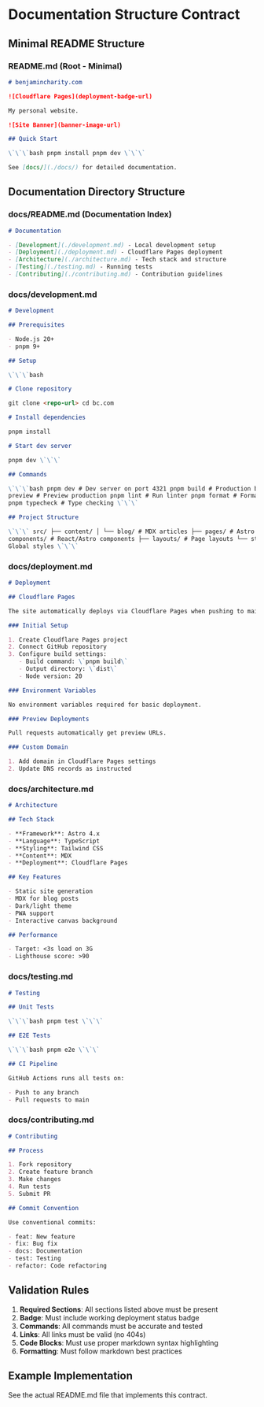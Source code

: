 # Documentation Structure Contract

## Minimal README Structure

### README.md (Root - Minimal)

```markdown
# benjamincharity.com

![Cloudflare Pages](deployment-badge-url)

My personal website.

![Site Banner](banner-image-url)

## Quick Start

\`\`\`bash pnpm install pnpm dev \`\`\`

See [docs/](./docs/) for detailed documentation.
```

## Documentation Directory Structure

### docs/README.md (Documentation Index)

```markdown
# Documentation

- [Development](./development.md) - Local development setup
- [Deployment](./deployment.md) - Cloudflare Pages deployment
- [Architecture](./architecture.md) - Tech stack and structure
- [Testing](./testing.md) - Running tests
- [Contributing](./contributing.md) - Contribution guidelines
```

### docs/development.md

```markdown
# Development

## Prerequisites

- Node.js 20+
- pnpm 9+

## Setup

\`\`\`bash

# Clone repository

git clone <repo-url> cd bc.com

# Install dependencies

pnpm install

# Start dev server

pnpm dev \`\`\`

## Commands

\`\`\`bash pnpm dev # Dev server on port 4321 pnpm build # Production build pnpm
preview # Preview production pnpm lint # Run linter pnpm format # Format code
pnpm typecheck # Type checking \`\`\`

## Project Structure

\`\`\` src/ ├── content/ │ └── blog/ # MDX articles ├── pages/ # Astro pages ├──
components/ # React/Astro components ├── layouts/ # Page layouts └── styles/ #
Global styles \`\`\`
```

### docs/deployment.md

```markdown
# Deployment

## Cloudflare Pages

The site automatically deploys via Cloudflare Pages when pushing to main.

### Initial Setup

1. Create Cloudflare Pages project
2. Connect GitHub repository
3. Configure build settings:
   - Build command: \`pnpm build\`
   - Output directory: \`dist\`
   - Node version: 20

### Environment Variables

No environment variables required for basic deployment.

### Preview Deployments

Pull requests automatically get preview URLs.

### Custom Domain

1. Add domain in Cloudflare Pages settings
2. Update DNS records as instructed
```

### docs/architecture.md

```markdown
# Architecture

## Tech Stack

- **Framework**: Astro 4.x
- **Language**: TypeScript
- **Styling**: Tailwind CSS
- **Content**: MDX
- **Deployment**: Cloudflare Pages

## Key Features

- Static site generation
- MDX for blog posts
- Dark/light theme
- PWA support
- Interactive canvas background

## Performance

- Target: <3s load on 3G
- Lighthouse score: >90
```

### docs/testing.md

```markdown
# Testing

## Unit Tests

\`\`\`bash pnpm test \`\`\`

## E2E Tests

\`\`\`bash pnpm e2e \`\`\`

## CI Pipeline

GitHub Actions runs all tests on:

- Push to any branch
- Pull requests to main
```

### docs/contributing.md

```markdown
# Contributing

## Process

1. Fork repository
2. Create feature branch
3. Make changes
4. Run tests
5. Submit PR

## Commit Convention

Use conventional commits:

- feat: New feature
- fix: Bug fix
- docs: Documentation
- test: Testing
- refactor: Code refactoring
```

## Validation Rules

1. **Required Sections**: All sections listed above must be present
2. **Badge**: Must include working deployment status badge
3. **Commands**: All commands must be accurate and tested
4. **Links**: All links must be valid (no 404s)
5. **Code Blocks**: Must use proper markdown syntax highlighting
6. **Formatting**: Must follow markdown best practices

## Example Implementation

See the actual README.md file that implements this contract.
